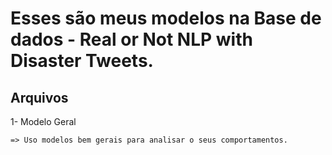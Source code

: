 # Esses são meus modelos na Base de dados - **Real or Not NLP with Disaster Tweets**.

## Arquivos
1- Modelo Geral

    => Uso modelos bem gerais para analisar o seus comportamentos.
